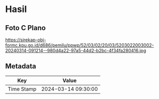 # Hasil

## Foto C Plano

https://sirekap-obj-formc.kpu.go.id/d686/pemilu/ppwp/52/03/02/20/03/5203022003002-20240314-091214--980d4a22-97a5-44d2-b2bc-4f34fa280416.jpg


## Metadata

| Key        | Value               |
| ---------- | ------------------- |
| Time Stamp | 2024-03-14 09:30:00 |



